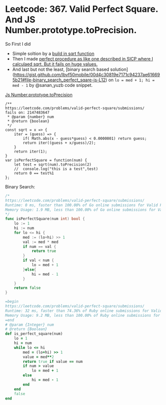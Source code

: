 # Leetcode: 367. Valid Perfect Square. And JS Number.prototype.toPrecision.

So First I did

- Simple soltion by a [build in sqrt function](https://gist.github.com/lbvf50mobile/00d4c30819e7171c94237ae616695b21#file-perfect_sqare-js-L9)
- Then I made [perfect procedure as like one described in SICP where I calculaed sqrt. But it fails on huge values.](https://gist.github.com/lbvf50mobile/00d4c30819e7171c94237ae616695b21#file-perfect_sqare-js-L9)
- And last but not the least, [binary search based solution] (https://gist.github.com/lbvf50mobile/00d4c30819e7171c94237ae616695b21#file-binary_search_perfect_sqare-js-L12) on `lo = med + 1; hi = med - 1` by @sanan_yuzb  code snippet.


[Js Number.prototype.toPrecision](https://developer.mozilla.org/en-US/docs/Web/JavaScript/Reference/Global_objects/Number/toPrecision)
```JS
/**
https://leetcode.com/problems/valid-perfect-square/submissions/
fails on: 2147483647
 * @param {number} num
 * @return {boolean}
 */
const sqrt = x => {
    iter = (guess) => {
        if( Math.abs(x - guess*guess) < 0.0000001) return guess;
        return iter((guess + x/guess)/2);
    }
    return iter(1);
}
var isPerfectSquare = function(num) {
    let test = sqrt(num).toPrecision(2)
    //  console.log("this is a test",test)
    return 0 == test%1
};
```

Binary Search: 
```Go
/*
https://leetcode.com/problems/valid-perfect-square/submissions/
Runtime: 0 ms, faster than 100.00% of Go online submissions for Valid Perfect Square.
Memory Usage: 1.9 MB, less than 100.00% of Go online submissions for Valid Perfect Square.
*/
func isPerfectSquare(num int) bool {
    lo := 1
    hi := num
    for lo <= hi {
        med := (lo+hi) >> 1
        val := med * med
        if num == val {
            return true
        }
        if val < num {
            lo = med + 1
        }else{
            hi = med - 1
        }
    }
    return false
}
```

```Ruby
=begin
https://leetcode.com/problems/valid-perfect-square/submissions/
Runtime: 32 ms, faster than 74.36% of Ruby online submissions for Valid Perfect Square.
Memory Usage: 9.2 MB, less than 100.00% of Ruby online submissions for Valid Perfect Square.
=end
# @param {Integer} num
# @return {Boolean}
def is_perfect_square(num)
    lo = 1
    hi = num
    while lo <= hi
        med = (lo+hi) >> 1
        value = med**2
        return true if value == num
        if num > value
            lo = med + 1
        else
            hi = med - 1
        end
    end
    false
end
```